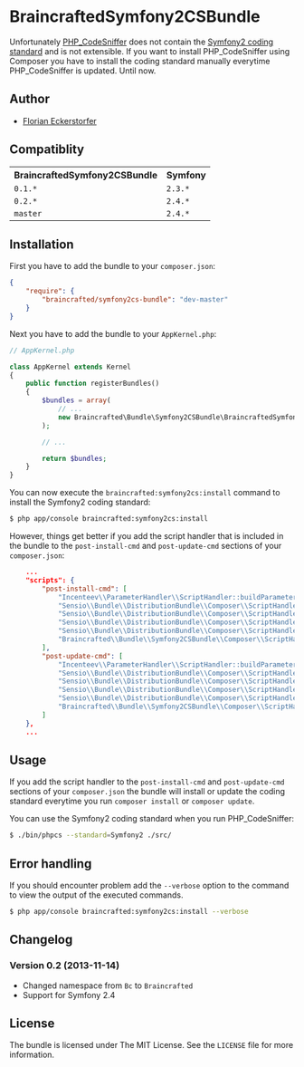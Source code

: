 BraincraftedSymfony2CSBundle
============================

Unfortunately [PHP_CodeSniffer](https://github.com/squizlabs/PHP_CodeSniffer) does not contain the [Symfony2 coding standard](https://github.com/opensky/Symfony2-coding-standard) and is not extensible. If you want to install PHP_CodeSniffer using Composer you have to install the coding standard manually everytime PHP_CodeSniffer is updated. Until now.


Author
------

- [Florian Eckerstorfer](http://florian.ec)


Compatiblity
------------

<table>
  <tr>
    <th>BraincraftedSymfony2CSBundle</th><th>Symfony</th>
  </tr>
  <tr>
    <td><code>0.1.*</code></td><td><code>2.3.*</code></td>
  </tr>
  <tr>
      <td><code>0.2.*</code></td><td><code>2.4.*</code></td>
  </tr>
  <tr>
    <td><code>master</code></td><td><code>2.4.*</code></td>
  </tr>
</table>


Installation
------------

First you have to add the bundle to your `composer.json`:

```json
{
    "require": {
        "braincrafted/symfony2cs-bundle": "dev-master"
    }
}
```

Next you have to add the bundle to your `AppKernel.php`:

```php
// AppKernel.php

class AppKernel extends Kernel
{
    public function registerBundles()
    {
        $bundles = array(
            // ...
            new Braincrafted\Bundle\Symfony2CSBundle\BraincraftedSymfony2CSBundle(),
        );

        // ...

        return $bundles;
    }
}
```

You can now execute the `braincrafted:symfony2cs:install` command to install the Symfony2 coding standard:

```bash
$ php app/console braincrafted:symfony2cs:install
```

However, things get better if you add the script handler that is included in the bundle to the `post-install-cmd` and `post-update-cmd` sections of your `composer.json`:

```json
    ...
    "scripts": {
        "post-install-cmd": [
            "Incenteev\\ParameterHandler\\ScriptHandler::buildParameters",
            "Sensio\\Bundle\\DistributionBundle\\Composer\\ScriptHandler::buildBootstrap",
            "Sensio\\Bundle\\DistributionBundle\\Composer\\ScriptHandler::clearCache",
            "Sensio\\Bundle\\DistributionBundle\\Composer\\ScriptHandler::installAssets",
            "Sensio\\Bundle\\DistributionBundle\\Composer\\ScriptHandler::installRequirementsFile",
            "Braincrafted\\Bundle\\Symfony2CSBundle\\Composer\\ScriptHandler::installSymfony2CS"
        ],
        "post-update-cmd": [
            "Incenteev\\ParameterHandler\\ScriptHandler::buildParameters",
            "Sensio\\Bundle\\DistributionBundle\\Composer\\ScriptHandler::buildBootstrap",
            "Sensio\\Bundle\\DistributionBundle\\Composer\\ScriptHandler::clearCache",
            "Sensio\\Bundle\\DistributionBundle\\Composer\\ScriptHandler::installAssets",
            "Sensio\\Bundle\\DistributionBundle\\Composer\\ScriptHandler::installRequirementsFile",
            "Braincrafted\\Bundle\\Symfony2CSBundle\\Composer\\ScriptHandler::installSymfony2CS"
        ]
    },
    ...
```

Usage
-----

If you add the script handler to the `post-install-cmd` and `post-update-cmd` sections of your `composer.json` the bundle will install or update the coding standard everytime you run `composer install` or `composer update`.

You can use the Symfony2 coding standard when you run PHP_CodeSniffer:

```bash
$ ./bin/phpcs --standard=Symfony2 ./src/
```

Error handling
--------------

If you should encounter problem add the `--verbose` option to the command to view the output of the executed commands.

```bash
$ php app/console braincrafted:symfony2cs:install --verbose
```

Changelog
---------

### Version 0.2 (2013-11-14)

- Changed namespace from `Bc` to `Braincrafted`
- Support for Symfony 2.4

License
-------

The bundle is licensed under The MIT License. See the `LICENSE` file for more information.

